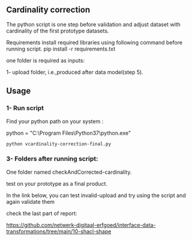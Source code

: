 ## Cardinality correction

The python script is one step before validation and adjust dataset with cardinality of the first prototype datasets.

Requirements install required libraries using following command before running script. pip install -r requirements.txt

one folder is required as inputs:

1- upload folder, i.e.,produced after data model(step 5).

## Usage

### 1- Run script

Find your python path on your system :

python = "C:\Program Files\Python37\python.exe"

`python vcardinality-correction-final.py`

### 3- Folders after running script:

One folder named checkAndCorrected-cardinality.

test on your prototype as a final product.

In the link below, you can test invalid-upload and try using the script and again validate them

check the last part of report:

https://github.com/netwerk-digitaal-erfgoed/interface-data-transformations/tree/main/10-shacl-shape







